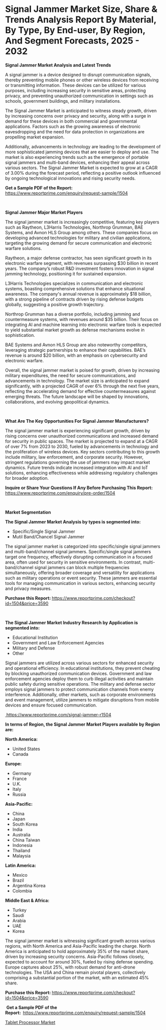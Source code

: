 <p><h1>Signal Jammer Market Size, Share & Trends Analysis Report By Material, By Type, By End-user, By Region, And Segment Forecasts, 2025 - 2032</h1></p><p><strong>Signal Jammer Market Analysis and Latest Trends</strong></p>
<p><p>A signal jammer is a device designed to disrupt communication signals, thereby preventing mobile phones or other wireless devices from receiving or transmitting information. These devices can be utilized for various purposes, including increasing security in sensitive areas, protecting privacy, and preventing unauthorized communication in settings such as schools, government buildings, and military installations.</p><p>The Signal Jammer Market is anticipated to witness steady growth, driven by increasing concerns over privacy and security, along with a surge in demand for these devices in both commercial and governmental applications. Factors such as the growing awareness of electronic eavesdropping and the need for data protection in organizations are propelling market expansion.</p><p>Additionally, advancements in technology are leading to the development of more sophisticated jamming devices that are easier to deploy and use. The market is also experiencing trends such as the emergence of portable signal jammers and multi-band devices, enhancing their appeal across various sectors. The Signal Jammer Market is expected to grow at a CAGR of 3.00% during the forecast period, reflecting a positive outlook influenced by ongoing technological innovations and rising security needs.</p></p>
<p><strong>Get a Sample PDF of the Report:&nbsp;</strong> <a href="https://www.reportprime.com/enquiry/request-sample/1504?utm_campaign=2289&utm_medium=2&utm_source=Github&utm_content=ia&utm_term=18032025&utm_id=signal-jammer">https://www.reportprime.com/enquiry/request-sample/1504</a></p>
<p>&nbsp;</p>
<p><strong>Signal Jammer Major Market Players</strong></p>
<p><p>The signal jammer market is increasingly competitive, featuring key players such as Raytheon, L3Harris Technologies, Northrop Grumman, BAE Systems, and Avnon HLS Group among others. These companies focus on developing advanced technologies for military and civilian applications, targeting the growing demand for secure communication and electronic warfare solutions.</p><p>Raytheon, a major defense contractor, has seen significant growth in its electronic warfare segment, with revenues surpassing $30 billion in recent years. The company’s robust R&D investment fosters innovation in signal jamming technology, positioning it for sustained expansion.</p><p>L3Harris Technologies specializes in communication and electronic systems, boasting comprehensive solutions that enhance situational awareness. The company's annual revenue is approximately $18 billion, with a strong pipeline of contracts driven by rising defense budgets globally, suggesting a positive growth trajectory.</p><p>Northrop Grumman has a diverse portfolio, including jamming and countermeasure systems, with revenues around $35 billion. Their focus on integrating AI and machine learning into electronic warfare tools is expected to yield substantial market growth as defense mechanisms evolve in sophistication.</p><p>BAE Systems and Avnon HLS Group are also noteworthy competitors, leveraging strategic partnerships to enhance their capabilities. BAE’s revenue is around $20 billion, with an emphasis on cybersecurity and electronic warfare.</p><p>Overall, the signal jammer market is poised for growth, driven by increasing military expenditures, the need for secure communications, and advancements in technology. The market size is anticipated to expand significantly, with a projected CAGR of over 6% through the next five years, reflecting the accelerating demand for effective countermeasures against emerging threats. The future landscape will be shaped by innovations, collaborations, and evolving geopolitical dynamics.</p></p>
<p>&nbsp;</p>
<p><strong>What Are The Key Opportunities For Signal Jammer Manufacturers?</strong></p>
<p><p>The signal jammer market is experiencing significant growth, driven by rising concerns over unauthorized communications and increased demand for security in public spaces. The market is projected to expand at a CAGR of over 7% from 2023 to 2030, fueled by advancements in technology and the proliferation of wireless devices. Key sectors contributing to this growth include military, law enforcement, and corporate security. However, stringent regulations governing the use of jammers may impact market dynamics. Future trends indicate increased integration with AI and IoT solutions, enhancing effectiveness while addressing regulatory challenges for broader adoption.</p></p>
<p><strong>Inquire or Share Your Questions If Any Before Purchasing This Report:</strong> <a href="https://www.reportprime.com/enquiry/pre-order/1504?utm_campaign=2289&utm_medium=2&utm_source=Github&utm_content=ia&utm_term=18032025&utm_id=signal-jammer">https://www.reportprime.com/enquiry/pre-order/1504</a></p>
<p>&nbsp;</p>
<p><strong>Market Segmentation</strong></p>
<p><strong>The Signal Jammer Market Analysis by types is segmented into:</strong></p>
<p><ul><li>Specific/Single Signal Jammer</li><li>Mutil Band/Chancel Signal Jammer</li></ul></p>
<p><p>The signal jammer market is categorized into specific/single signal jammers and multi-band/channel signal jammers. Specific/single signal jammers target one frequency, effectively disrupting communication in a focused area, often used for security in sensitive environments. In contrast, multi-band/channel signal jammers can block multiple frequencies simultaneously, offering broader coverage and versatility for applications such as military operations or event security. These jammers are essential tools for managing communication in various sectors, enhancing security and privacy measures.</p></p>
<p><strong>Purchase this Report:&nbsp;</strong><a href="https://www.reportprime.com/checkout?id=1504&price=3590&utm_campaign=2289&utm_medium=2&utm_source=Github&utm_content=ia&utm_term=18032025&utm_id=signal-jammer">https://www.reportprime.com/checkout?id=1504&price=3590</a></p>
<p>&nbsp;</p>
<p><strong>The Signal Jammer Market Industry Research by Application is segmented into:</strong></p>
<p><ul><li>Educational Institution</li><li>Government and Law Enforcement Agencies</li><li>Military and Defense</li><li>Other</li></ul></p>
<p><p>Signal jammers are utilized across various sectors for enhanced security and operational efficiency. In educational institutions, they prevent cheating by blocking unauthorized communication devices. Government and law enforcement agencies deploy them to curb illegal activities and maintain public safety during sensitive operations. The military and defense sector employs signal jammers to protect communication channels from enemy interference. Additionally, other markets, such as corporate environments and event management, utilize jammers to mitigate disruptions from mobile devices and ensure focused communication.</p></p>
<p><a href="https://www.reportprime.com/signal-jammer-r1504?utm_campaign=2289&utm_medium=2&utm_source=Github&utm_content=ia&utm_term=18032025&utm_id=signal-jammer">&nbsp;https://www.reportprime.com/signal-jammer-r1504</a></p>
<p><strong>In terms of Region, the Signal Jammer Market Players available by Region are:</strong></p>
<p>
    <p> <strong> North America: </strong>
        <ul>
            <li>United States</li>
            <li>Canada</li>
        </ul>
        </p> 
    <p> <strong> Europe: </strong>
        <ul>
            <li>Germany</li>
            <li>France</li>
            <li>U.K.</li>
            <li>Italy</li>
            <li>Russia</li>
        </ul>
        </p> 
    <p> <strong> Asia-Pacific: </strong>
        <ul>
            <li>China</li>
            <li>Japan</li>
            <li>South Korea</li>
            <li>India</li>
            <li>Australia</li>
            <li>China Taiwan</li>
            <li>Indonesia</li>
            <li>Thailand</li>
            <li>Malaysia</li>
        </ul>
        </p> 
    <p> <strong> Latin America: </strong>
        <ul>
            <li>Mexico</li>
            <li>Brazil</li>
            <li>Argentina Korea</li>
            <li>Colombia</li>
        </ul>
        </p> 
    <p> <strong> Middle East & Africa: </strong>
        <ul>
            <li>Turkey</li>
            <li>Saudi</li>
            <li>Arabia</li>
            <li>UAE</li>
            <li>Korea</li>
        </ul>
    </p>
    </p>
<p><p>The signal jammer market is witnessing significant growth across various regions, with North America and Asia-Pacific leading the charge. North America is anticipated to hold approximately 35% of the market share, driven by increasing security concerns. Asia-Pacific follows closely, expected to account for around 30%, fueled by rising defense spending. Europe captures about 25%, with robust demand for anti-drone technologies. The USA and China remain pivotal players, collectively comprising a substantial portion of the market, with an estimated 45% share.</p></p>
<p><strong>Purchase this Report: </strong><a href="https://www.reportprime.com/checkout?id=1504&price=3590&utm_campaign=2289&utm_medium=2&utm_source=Github&utm_content=ia&utm_term=18032025&utm_id=signal-jammer">https://www.reportprime.com/checkout?id=1504&price=3590</a></p>
<p>&nbsp;<strong>Get a Sample PDF of the Report:&nbsp;&nbsp;</strong><a href="https://www.reportprime.com/enquiry/request-sample/1504?utm_campaign=2289&utm_medium=2&utm_source=Github&utm_content=ia&utm_term=18032025&utm_id=signal-jammer">https://www.reportprime.com/enquiry/request-sample/1504</a></p>
<p><strong></strong></p>
<p><p><a href="https://github.com/guyerkanakwu/Market-Research-Report-List-1/blob/main/tablet-processor-market.md?utm_campaign=2289&utm_medium=2&utm_source=Github&utm_content=ia&utm_term=18032025&utm_id=signal-jammer">Tablet Processor Market</a></p></p>